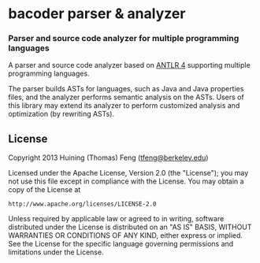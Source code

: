 bacoder parser & analyzer
==========

### Parser and source code analyzer for multiple programming languages

A parser and source code analyzer based on [ANTLR 4](http://www.antlr4.org/) supporting multiple programming languages.

The parser builds ASTs for languages, such as Java and Java properties files, and the analyzer performs semantic analysis on the ASTs. Users of this library may extend its analyzer to perform customized analysis and optimization (by rewriting ASTs).

License
----------

Copyright 2013 Huining (Thomas) Feng (tfeng@berkeley.edu)

Licensed under the Apache License, Version 2.0 (the "License");
you may not use this file except in compliance with the License.
You may obtain a copy of the License at

    http://www.apache.org/licenses/LICENSE-2.0

Unless required by applicable law or agreed to in writing, software
distributed under the License is distributed on an "AS IS" BASIS,
WITHOUT WARRANTIES OR CONDITIONS OF ANY KIND, either express or implied.
See the License for the specific language governing permissions and
limitations under the License.
